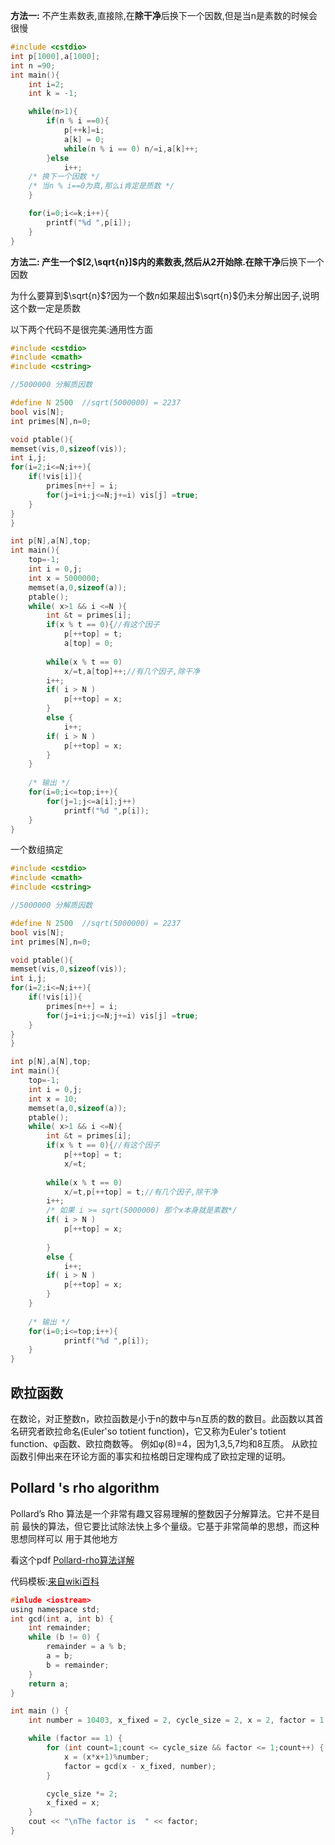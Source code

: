 
**方法一:** 不产生素数表,直接除,在**除干净**后换下一个因数,但是当n是素数的时候会很慢


```c
#include <cstdio>
int p[1000],a[1000];
int n =90;
int main(){
    int i=2;
    int k = -1;

    while(n>1){
        if(n % i ==0){
            p[++k]=i;
            a[k] = 0;
            while(n % i == 0) n/=i,a[k]++;
        }else 
            i++;
    /* 换下一个因数 */
    /* 当n % i==0为真,那么i肯定是质数 */
    }

    for(i=0;i<=k;i++){
        printf("%d ",p[i]);
    }
}
```

**方法二: **产生一个$[2,\sqrt{n}]$内的素数表,然后从2开始除.在**除干净**后换下一个因数

为什么要算到$\sqrt{n}$?因为一个数$n$如果超出$\sqrt{n}$仍未分解出因子,说明这个数一定是质数

以下两个代码不是很完美:通用性方面

```c
#include <cstdio>
#include <cmath>
#include <cstring>

//5000000 分解质因数

#define N 2500  //sqrt(5000000) = 2237
bool vis[N];
int primes[N],n=0;

void ptable(){
memset(vis,0,sizeof(vis));
int i,j;
for(i=2;i<=N;i++){
    if(!vis[i]){
        primes[n++] = i;
        for(j=i+i;j<=N;j+=i) vis[j] =true;
    }
}
}

int p[N],a[N],top;
int main(){
    top=-1;
    int i = 0,j;
    int x = 5000000;
    memset(a,0,sizeof(a));
    ptable();
    while( x>1 && i <=N ){
        int &t = primes[i];
        if(x % t == 0){//有这个因子
            p[++top] = t;
            a[top] = 0;
        
        while(x % t == 0) 
            x/=t,a[top]++;//有几个因子,除干净
        i++;
		if( i > N )
			p[++top] = x;
        }
		else {
			i++;
		if( i > N )
			p[++top] = x;
		}
    }
    
    /* 输出 */
    for(i=0;i<=top;i++){
        for(j=1;j<=a[i];j++)
            printf("%d ",p[i]);
    }
}
```

一个数组搞定

```c
#include <cstdio>
#include <cmath>
#include <cstring>

//5000000 分解质因数

#define N 2500  //sqrt(5000000) = 2237
bool vis[N];
int primes[N],n=0;

void ptable(){
memset(vis,0,sizeof(vis));
int i,j;
for(i=2;i<=N;i++){
    if(!vis[i]){
        primes[n++] = i;
        for(j=i+i;j<=N;j+=i) vis[j] =true;
    }
}
}

int p[N],a[N],top;
int main(){
	top=-1;
	int i = 0,j;
	int x = 10;
	memset(a,0,sizeof(a));
	ptable();
	while( x>1 && i <=N){
		int &t = primes[i];
		if(x % t == 0){//有这个因子
			p[++top] = t;
			x/=t;
		
		while(x % t == 0) 
			x/=t,p[++top] = t;//有几个因子,除干净
		i++;
		/* 如果 i >= sqrt(5000000) 那个x本身就是素数*/
		if( i > N )
			p[++top] = x;
		
		}
		else {
			i++;
		if( i > N )
			p[++top] = x;
		}
	}
	
	/* 输出 */
	for(i=0;i<=top;i++){
			printf("%d ",p[i]);
	}
}
```

## 欧拉函数

在数论，对正整数n，欧拉函数是小于n的数中与n互质的数的数目。此函数以其首名研究者欧拉命名(Euler'so totient function)，它又称为Euler's totient function、φ函数、欧拉商数等。 例如φ(8)=4，因为1,3,5,7均和8互质。 从欧拉函数引伸出来在环论方面的事实和拉格朗日定理构成了欧拉定理的证明。


## Pollard &#39;s rho algorithm

Pollard’s Rho  算法是一个非常有趣又容易理解的整数因子分解算法。它并不是目前
最快的算法，但它要比试除法快上多个量级。它基于非常简单的思想，而这种思想同样可以
用于其他地方

看这个pdf [Pollard-rho算法详解](/noip/pdf/Pollard-rho算法详解.pdf)

代码模板:[来自wiki百科](https://en.wikipedia.org/wiki/Pollard%27s_rho_algorithm)

```c
#inlude <iostream>
using namespace std;
int gcd(int a, int b) {
	int remainder;
	while (b != 0) {
		remainder = a % b;
		a = b;
		b = remainder;
	}
	return a;
}

int main () {
	int number = 10403, x_fixed = 2, cycle_size = 2, x = 2, factor = 1;

	while (factor == 1) {
		for (int count=1;count <= cycle_size && factor <= 1;count++) {
			x = (x*x+1)%number;
			factor = gcd(x - x_fixed, number);
		}

		cycle_size *= 2;
		x_fixed = x;
	}
	cout << "\nThe factor is  " << factor;
}
```
